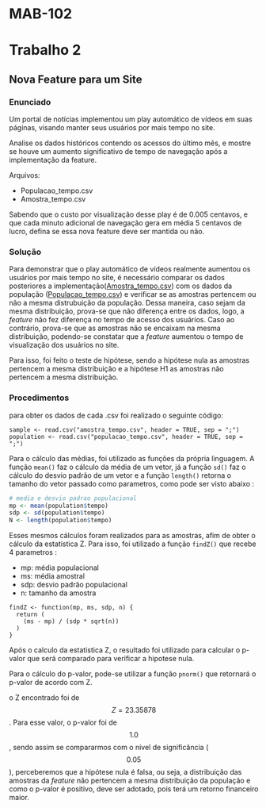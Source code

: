 # MAB-102

# Trabalho 2

## Nova Feature para um Site

### Enunciado

Um portal de notícias implementou um play automático de vídeos em suas páginas, visando manter seus usuários por mais tempo no site.

Analise os dados históricos contendo os acessos do último mês, e mostre se houve um aumento significativo de tempo de navegação após a implementação da feature.

Arquivos:

* Populacao\_tempo.csv
* Amostra\_tempo.csv

Sabendo que o custo por visualização desse play é de 0.005 centavos, e que cada minuto adicional de navegação gera em média 5 centavos de lucro, defina se essa nova feature deve ser mantida ou não.

### Solução

Para demonstrar que o play automático de vídeos realmente aumentou os usuários por mais tempo no site, é necessário comparar os dados posteriores a implementação\([Amostra\_tempo.csv](https://github.com/pedroeusebio/MAB-102/blob/master/trabalho2/exercicio1/amostra_tempo.csv)\) com os dados da população \([Populacao\_tempo.csv](https://github.com/pedroeusebio/MAB-102/blob/master/trabalho2/exercicio1/populacao_tempo.csv)\) e verificar se as amostras pertencem ou não a mesma distrubuição da população. Dessa maneira, caso sejam da mesma distribuição, prova-se que não diferença entre os dados, logo, a _feature_ não fez diferença no tempo de acesso dos usuários. Caso ao contrário, prova-se que as amostras não se encaixam na mesma distribuição, podendo-se constatar que a _feature_ aumentou o tempo de visualização dos usuários no site.

Para isso, foi feito o teste de hipótese, sendo a hipótese nula as amostras pertencem a mesma distribuição e a hipótese H1 as amostras não pertencem a mesma distribuição.

### Procedimentos

para obter os dados de cada .csv foi realizado o seguinte código:

```{r}
sample <- read.csv("amostra_tempo.csv", header = TRUE, sep = ";")
population <- read.csv("populacao_tempo.csv", header = TRUE, sep = ";")
```

Para o cálculo das médias, foi utilizado as funções da própria linguagem. A função `mean()` faz o cálculo da média de um vetor, já a função `sd()` faz o cálculo do desvio padrão de um vetor e a função `length()` retorna o tamanho do vetor passado como parametros, como pode ser visto abaixo :

```r
# media e desvio padrao populacional
mp <- mean(population$tempo)
sdp <- sd(population$tempo)
N <- length(population$tempo)
```
Esses mesmos cálculos foram realizados para as amostras, afim de obter o cálculo da estatística Z. Para isso, foi utilizado a função `findZ()` que recebe 4 parametros : 
* mp: média populacional
* ms: média amostral
* sdp: desvio padrão populacional
* n: tamanho da amostra

```{r}
findZ <- function(mp, ms, sdp, n) {
  return (
    (ms - mp) / (sdp * sqrt(n))
  )
}
``` 
Após o calculo da estatistica Z, o resultado foi utilizado para calcular o p-valor que será comparado para verificar a hipotese nula.

Para o cálculo do p-valor, pode-se utilizar a função `pnorm()` que retornará o p-valor de acordo com Z.

o Z encontrado foi de $$ Z = 23.35878 $$. Para esse valor, o p-valor foi de $$ 1.0 $$, sendo assim se compararmos com o nivel de significância ($$0.05$$), perceberemos que a hipótese nula é falsa, ou seja, a distribuição das amostras da *feature* não pertencem a mesma distribuição da população e como o p-valor é positivo, deve ser adotado, pois terá um retorno financeiro maior.


